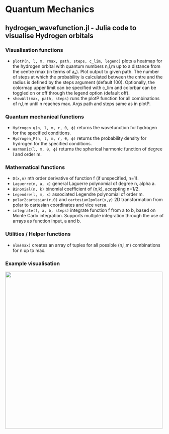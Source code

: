 # Quantum Mechanics

## hydrogen_wavefunction.jl - Julia code to visualise Hydrogen orbitals

### Visualisation functions
- ```plotP(n, l, m, rmax, path, steps, c_lim, legend)``` plots a heatmap for the hydrogen orbital with quantum numbers n,l,m up to a distance from the centre rmax (in terms of aₒ). Plot output to given path. The number of steps at which the probability is calculated between the cntre and the radius is defined by the steps argument (default 100). Optionally, the colormap upper limit can be specified with c_lim and colorbar can be toggled on or off through the legend option (default off).
- ```showAll(max, path, steps)``` runs the plotP function for all combinations of n,l,m until n reaches max. Args path and steps same as in plotP.

### Quantum mechanical functions
- ```Hydrogen_ψ(n, l, m, r, θ, ϕ)``` returns the wavefunction for hydrogen for the specified conditions.
- ```Hydrogen_P(n, l, m, r, θ, ϕ)``` returns the probability density for hydrogen for the specified conditions.
- ```Harmonic(l, m, θ, ϕ)``` returns the spherical harmonic function of degree l and order m.

### Mathematical functions
- ```D(x,n)``` nth order derivative of function f (if unspecified, n=1).
- ```Laguerre(n, a, x)``` general Laguerre polynomial of degree n, alpha a.
- ```Binomial(n, k)``` binomial coefficient of (n,k), accepting n=1/2.
- ```Legendre(l, m, x)``` associated Legendre polynomial of order m.
- ```polar2cartesian(r,θ)``` and ```cartesian2polar(x,y)``` 2D transformation from polar to cartesian coordinates and vice versa.
- ```integrate(f, a, b, steps)``` integrate function f from a to b, based on Monte Carlo integration. Supports multiple integration through the use of arrays as function input, a and b.

### Utilities / Helper functions
- ```nlm(max)``` creates an array of tuples for all possible (n,l,m) combinations for n up to max.

### Example visualisation
<img src="https://user-images.githubusercontent.com/77616015/154161495-a399cdd9-1da6-428e-bfc7-bbfadfc9ef8b.png" width="500" height="500">
